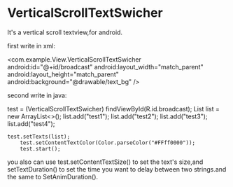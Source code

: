 # VerticalScrollTextSwicher
It's a vertical scroll textview,for android.

first write in xml:

<com.example.View.VerticalScrollTextSwicher
            android:id="@+id/broadcast"
            android:layout_width="match_parent"
            android:layout_height="match_parent"
            android:background="@drawable/text_bg"
            />

second write in java:

test = (VerticalScrollTextSwicher) findViewById(R.id.broadcast);
        List<String> list = new ArrayList<>();
        list.add("test1");
        list.add("test2");
        list.add("test3");
        list.add("test4");
        
	test.setTexts(list);
        test.setContentTextColor(Color.parseColor("#FFff0000"));
        test.start();

you also can use test.setContentTextSize() to set the text's size,and setTextDuration() to set the time you want to delay between two strings.and the same to SetAnimDuration().